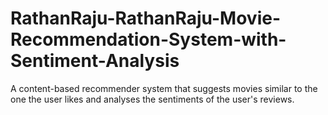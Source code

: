 # RathanRaju-RathanRaju-Movie-Recommendation-System-with-Sentiment-Analysis
A content-based recommender system that suggests movies similar to the one the user likes and analyses the sentiments of the user's reviews.
